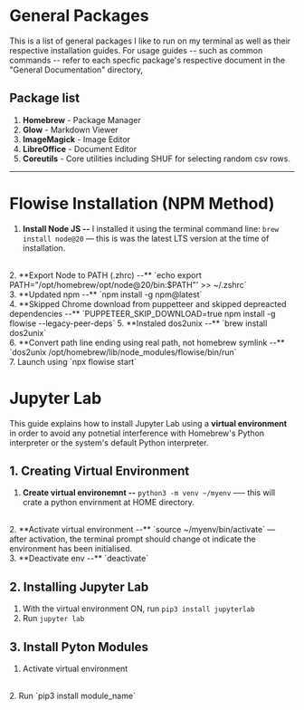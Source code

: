 # General Packages

This is a list of general packages I like to run on my terminal as well as their respective installation guides. For usage guides -- such as common commands -- refer to each specfic package's respective document in the "General Documentation" directory, 

## Package list

1. **Homebrew** - Package Manager  
2. **Glow** - Markdown Viewer 
3. **ImageMagick** - Image Editor
4. **LibreOffice** - Document Editor
5. **Coreutils** - Core utilities including SHUF for selecting random csv rows. 

---

# Flowise Installation (NPM Method)

1. **Install Node JS --** I installed it using the terminal command line: `brew install node@20` — this is was the latest LTS version at the time of installation.   
<br>
2. **Export Node to PATH (.zhrc) --** `echo export PATH="/opt/homebrew/opt/node@20/bin:$PATH"' >> ~/.zshrc`  
<br>
3. **Updated npm --** `npm install -g npm@latest`  
<br>
4. **Skipped Chrome download from puppetteer and skipped depreacted dependencies --** `PUPPETEER_SKIP_DOWNLOAD=true npm install -g flowise --legacy-peer-deps`  
5. **Instaled dos2unix --** `brew install dos2unix` 
<br>
6. **Convert path line ending using real path, not homebrew symlink --** `dos2unix /opt/homebrew/lib/node_modules/flowise/bin/run`  
<br>
7. Launch using `npx flowise start`

# Jupyter Lab

This guide explains how to install Jupyter Lab using a **virtual environment** in order to avoid any potnetial interference with Homebrew's Python interpreter or the system's default Python interpreter.

## 1. Creating Virtual Environment

1. **Create virtual environemnt --** `python3 -m venv ~/myenv` —– this will crate a python envirnment at HOME directory.
<br>
2. **Activate virtual environment --** `source ~/myenv/bin/activate` –– after activation, the terminal prompt should change ot indicate the environment has been initialised.
<br>
3. **Deactivate env --** `deactivate`

## 2. Installing Jupyter Lab

1. With the virtual environment ON, run `pip3 install jupyterlab`
2. Run `jupyter lab`

## 3. Install Pyton Modules

1. Activate virtual environment
<br>
2. Run `pip3 install module_name` 
